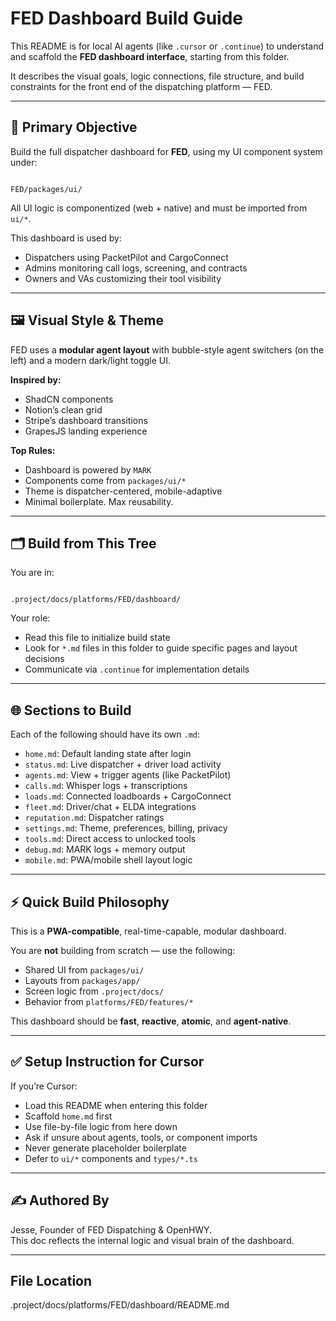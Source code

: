 # FED Dashboard Build Guide

This README is for local AI agents (like `.cursor` or `.continue`) to understand and scaffold the **FED dashboard interface**, starting from this folder.

It describes the visual goals, logic connections, file structure, and build constraints for the front end of the dispatching platform — FED.

---

## 🧠 Primary Objective

Build the full dispatcher dashboard for **FED**, using my UI component system under:

```

FED/packages/ui/

```

All UI logic is componentized (web + native) and must be imported from `ui/*`.

This dashboard is used by:
- Dispatchers using PacketPilot and CargoConnect
- Admins monitoring call logs, screening, and contracts
- Owners and VAs customizing their tool visibility

---

## 🖼️ Visual Style & Theme

FED uses a **modular agent layout** with bubble-style agent switchers (on the left) and a modern dark/light toggle UI.

**Inspired by:**
- ShadCN components
- Notion’s clean grid
- Stripe’s dashboard transitions
- GrapesJS landing experience

**Top Rules:**
- Dashboard is powered by `MARK`
- Components come from `packages/ui/*`
- Theme is dispatcher-centered, mobile-adaptive
- Minimal boilerplate. Max reusability.

---

## 🗂️ Build from This Tree

You are in:

```

.project/docs/platforms/FED/dashboard/

```

Your role:
- Read this file to initialize build state
- Look for `*.md` files in this folder to guide specific pages and layout decisions
- Communicate via `.continue` for implementation details

---

## 🌐 Sections to Build

Each of the following should have its own `.md`:

- `home.md`: Default landing state after login
- `status.md`: Live dispatcher + driver load activity
- `agents.md`: View + trigger agents (like PacketPilot)
- `calls.md`: Whisper logs + transcriptions
- `loads.md`: Connected loadboards + CargoConnect
- `fleet.md`: Driver/chat + ELDA integrations
- `reputation.md`: Dispatcher ratings
- `settings.md`: Theme, preferences, billing, privacy
- `tools.md`: Direct access to unlocked tools
- `debug.md`: MARK logs + memory output
- `mobile.md`: PWA/mobile shell layout logic

---

## ⚡ Quick Build Philosophy

This is a **PWA-compatible**, real-time-capable, modular dashboard.

You are **not** building from scratch — use the following:
- Shared UI from `packages/ui/`
- Layouts from `packages/app/`
- Screen logic from `.project/docs/`
- Behavior from `platforms/FED/features/*`

This dashboard should be **fast**, **reactive**, **atomic**, and **agent-native**.

---

## ✅ Setup Instruction for Cursor

If you’re Cursor:
- Load this README when entering this folder
- Scaffold `home.md` first
- Use file-by-file logic from here down
- Ask if unsure about agents, tools, or component imports
- Never generate placeholder boilerplate
- Defer to `ui/*` components and `types/*.ts`

---

## ✍️ Authored By

Jesse, Founder of FED Dispatching & OpenHWY.  
This doc reflects the internal logic and visual brain of the dashboard.

---

## File Location
.project/docs/platforms/FED/dashboard/README.md